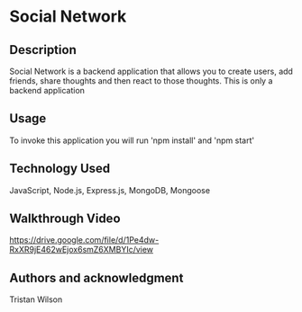 # Social Network

## Description

Social Network is a backend application that allows you to create users, add friends, share thoughts and then react to those thoughts. This is only a backend application

## Usage

To invoke this application you will run 'npm install' and 'npm start'

## Technology Used
JavaScript, Node.js, Express.js, MongoDB, Mongoose


## Walkthrough Video

https://drive.google.com/file/d/1Pe4dw-RxXR9jE462wEjox6smZ6XMBYIc/view

## Authors and acknowledgment 

Tristan Wilson

